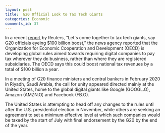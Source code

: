 ```yaml
---
layout: post
title:  G20 Official Look to Tax Tech Giants
categories: Economic
comments_id: 37
---
```


In a recent [report](https://www.reuters.com/article/us-g20-tax/lets-come-together-to-tax-tech-giants-say-g20-officials-eyeing-100-billion-boost-idUSKCN20G0DD) by Reuters, “Let's come together to tax tech giants, say G20 officials eyeing $100 billion boost,” the news agency reported that the Organization for Economic Cooperation and Development (OECD) is developing global rules aimed towards requiring digital companies to pay tax wherever they do business, rather than where they are registered subsidiaries. The OECD says this could boost national tax revenues by a total of $100 billion a year.

In a meeting of G20 finance ministers and central bankers in February 2020 in Riyadh, Saudi Arabia, the call for unity appeared directed mainly at the United States, home to the global digital giants like Google (GOOGL.O), Amazon (AMZN.O) and Facebook (FB.O).

The United States is attempting to head off any changes to the rules until after the U.S. presidential election in November, while others are seeking an agreement to set a minimum effective level at which such companies would be taxed by the start of July with final endorsement by the G20 by the end of the year.
